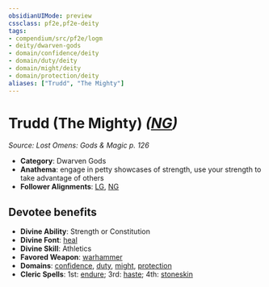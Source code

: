 ```yaml
---
obsidianUIMode: preview
cssclass: pf2e,pf2e-deity
tags:
- compendium/src/pf2e/logm
- deity/dwarven-gods
- domain/confidence/deity
- domain/duty/deity
- domain/might/deity
- domain/protection/deity
aliases: ["Trudd", "The Mighty"]
---
```

# Trudd (The Mighty) *([NG](/rules/traits/neutral-good-b1.md))*  
*Source: Lost Omens: Gods & Magic p. 126*  

- **Category**: Dwarven Gods
- **Anathema**: engage in petty showcases of strength, use your strength to take advantage of others
- **Follower Alignments**: [LG](/rules/traits/lawful-goo-b1.md), [NG](/rules/traits/neutral-good-b1.md)

## Devotee benefits

- **Divine Ability**: Strength or Constitution
- **Divine Font**: [heal](/compendium/spells/heal.md)
- **Divine Skill**: Athletics
- **Favored Weapon**: [warhammer](/compendium/equipment/items/warhammer.md)
- **Domains**: [confidence](/compendium/setting/domains.md#Confidence), [duty](/compendium/setting/domains.md#Duty), [might](/compendium/setting/domains.md#Might), [protection](/compendium/setting/domains.md#Protection)
- **Cleric Spells**: 1st: [endure](/compendium/spells/endure-logm.md); 3rd: [haste](/compendium/spells/haste.md); 4th: [stoneskin](/compendium/spells/stoneskin.md)
